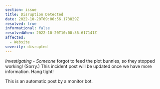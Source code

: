 ```yaml
---
section: issue
title: Disruption Detected
date: 2022-10-20T09:06:56.173829Z
resolved: true
informational: false
resolvedWhen: 2022-10-20T10:00:36.617141Z
affected:
  - Website
severity: disrupted
---
```

*Investigating* - _Someone_ forgot to feed the plot bunnies, so they stopped working! (Sorry.) This incident post will be updated once we have more information. Hang tight!

This is an automatic post by a monitor bot.
        